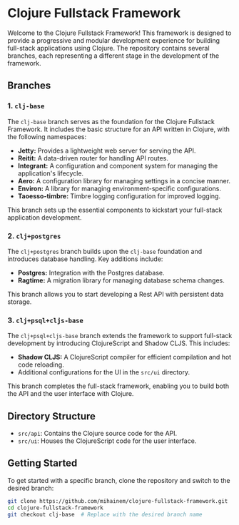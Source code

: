 # Clojure Fullstack Framework

Welcome to the Clojure Fullstack Framework! This framework is designed to provide a progressive and modular development experience for building full-stack applications using Clojure. The repository contains several branches, each representing a different stage in the development of the framework.

## Branches

### 1. `clj-base`

The `clj-base` branch serves as the foundation for the Clojure Fullstack Framework. It includes the basic structure for an API written in Clojure, with the following namespaces:

- **Jetty:** Provides a lightweight web server for serving the API.
- **Reitit:** A data-driven router for handling API routes.
- **Integrant:** A configuration and component system for managing the application's lifecycle.
- **Aero:** A configuration library for managing settings in a concise manner.
- **Environ:** A library for managing environment-specific configurations.
- **Taoesso-timbre:** Timbre logging configuration for improved logging.

This branch sets up the essential components to kickstart your full-stack application development.

### 2. `clj+postgres`

The `clj+postgres` branch builds upon the `clj-base` foundation and introduces database handling. Key additions include:

- **Postgres:** Integration with the Postgres database.
- **Ragtime:** A migration library for managing database schema changes.

This branch allows you to start developing a Rest API with persistent data storage.

### 3. `clj+psql+cljs-base`

The `clj+psql+cljs-base` branch extends the framework to support full-stack development by introducing ClojureScript and Shadow CLJS. This includes:

- **Shadow CLJS:** A ClojureScript compiler for efficient compilation and hot code reloading.
- Additional configurations for the UI in the `src/ui` directory.

This branch completes the full-stack framework, enabling you to build both the API and the user interface with Clojure.

## Directory Structure

- `src/api`: Contains the Clojure source code for the API.
- `src/ui`: Houses the ClojureScript code for the user interface.

## Getting Started

To get started with a specific branch, clone the repository and switch to the desired branch:

```bash
git clone https://github.com/mihainem/clojure-fullstack-framework.git
cd clojure-fullstack-framework
git checkout clj-base  # Replace with the desired branch name
